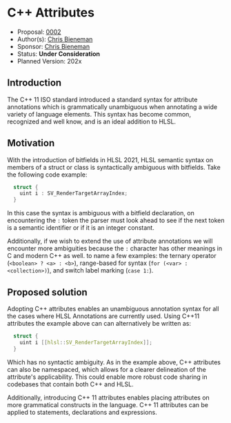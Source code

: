 # C++ Attributes

* Proposal: [0002](0002-cxx-attributes.md)
* Author(s): [Chris Bieneman](https://github.com/llvm-beanz)
* Sponsor: [Chris Bieneman](https://github.com/llvm-beanz)
* Status: **Under Consideration**
* Planned Version: 202x

## Introduction

The C++ 11 ISO standard introduced a standard syntax for attribute annotations
which is grammatically unambiguous when annotating a wide variety of language
elements. This syntax has become common, recognized and well know, and is an
ideal addition to HLSL.

## Motivation

With the introduction of bitfields in HLSL 2021, HLSL semantic syntax on members
of a struct or class is syntactically ambiguous with bitfields. Take the
following code example:

```c++
  struct {
    uint i : SV_RenderTargetArrayIndex;
  }
```

In this case the syntax is ambiguous with a bitfield declaration, on
encountering the `:` token the parser must look ahead to see if the next
token is a semantic identifier or if it is an integer constant.

Additionally, if we wish to extend the use of attribute annotations we will
encounter more ambiguities because the `:` character has other meanings in C and
modern C++ as well. to name a few examples: the ternary operator (`<boolean> ?
<a> : <b>`), range-based for syntax (`for (<var> : <collection>)`), and switch
label marking (`case 1:`).

## Proposed solution

Adopting C++ attributes enables an unambiguous annotation syntax for all the
cases where HLSL Annotations are currently used. Using C++11 attributes the
example above can can alternatively be written as:

```c++
  struct {
    uint i [[hlsl::SV_RenderTargetArrayIndex]];
  }
```

Which has no syntactic ambiguity. As in the example above, C++ attributes can
also be namespaced, which allows for a clearer delineation of the attribute's
applicability. This could enable more robust code sharing in codebases that
contain both C++ and HLSL.

Additionally, introducing C++ 11 attributes enables placing attributes on more
grammatical constructs in the language. C++ 11 attributes can be applied to
statements, declarations and expressions.
